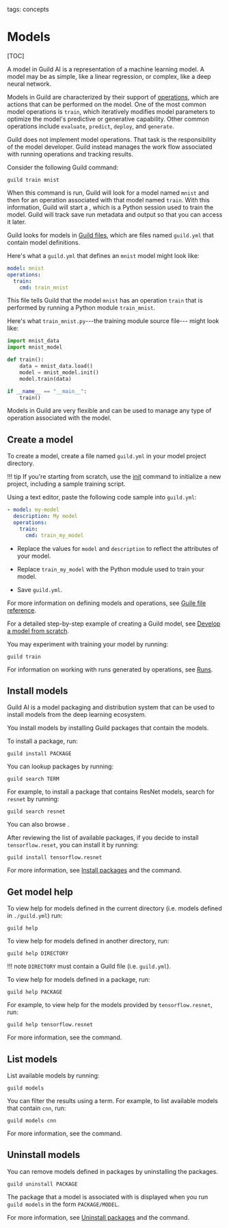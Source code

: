 tags: concepts

# Models

[TOC]

A model in Guild AI is a representation of a machine learning model. A
model may be as simple, like a linear regression, or complex, like a
deep neural network.

Models in Guild are characterized by their support of
[operations](term:operation), which are actions that can be performed
on the model. One of the most common model operations is `train`,
which iteratively modifies model parameters to optimize the model's
predictive or generative capability. Other common operations include
`evaluate`, `predict`, `deploy`, and `generate`.

Guild does not implement model operations. That task is the
responsibility of the model developer. Guild instead manages the work
flow associated with running operations and tracking results.

Consider the following Guild command:

``` command
guild train mnist
```

When this command is run, Guild will look for a model named ``mnist``
and then for an operation associated with that model named
``train``. With this information, Guild will start a [](term:run),
which is a Python session used to train the model. Guild will track
save run metadata and output so that you can access it later.

Guild looks for models in [Guild files](term:guild-file), which are
files named `guild.yml` that contain model definitions.

Here's what a `guild.yml` that defines an `mnist` model might look
like:

``` yaml
model: mnist
operations:
  train:
    cmd: train_mnist
```

This file tells Guild that the model `mnist` has an operation `train`
that is performed by running a Python module `train_mnist`.

Here's what `train_mnist.py`---the training module source file---
might look like:

``` python
import mnist_data
import mnist_model

def train():
    data = mnist_data.load()
    model = mnist_model.init()
    model.train(data)

if __name__ == "__main__":
    train()
```

Models in Guild are very flexible and can be used to manage any type
of operation associated with the model.

## Create a model

To create a model, create a file named `guild.yml` in your model
project directory.

!!! tip
    If you're starting from scratch, use the [init](cmd:init) command
    to initialize a new project, including a sample training script.

Using a text editor, paste the following code sample into `guild.yml`:

``` yaml
- model: my-model
  description: My model
  operations:
    train:
      cmd: train_my_model
```

- Replace the values for `model` and `description` to reflect the
  attributes of your model.

- Replace `train_my_model` with the Python module used to train your
  model.

- Save `guild.yml`.

For more information on defining models and operations, see [Guile
file reference](/docs/reference/guild-file/).

For a detailed step-by-step example of creating a Guild model, see
[Develop a model from
scratch](/docs/tutorials/develop-a-model-from-scratch/).

You may experiment with training your model by running:

``` command
guild train
```

For information on working with runs generated by operations, see
[Runs](/doc/runs/).

## Install models

Guild AI is a model packaging and distribution system that can be used
to install models from the deep learning ecosystem.

You install models by installing Guild packages that contain the
models.

To install a package, run:

```
guild install PACKAGE
```

You can lookup packages by running:

``` command
guild search TERM
```

For example, to install a package that contains ResNet models, search
for ``resnet`` by running:

``` command
guild search resnet
```

You can also browse [](alias:guild-models).

After reviewing the list of available packages, if you decide to
install `tensorflow.reset`, you can install it by running:

``` command
guild install tensorflow.resnet
```

For more information, see [Install
packages](/docs/packages/#install-packages) and the [](cmd:install)
command.

## Get model help

To view help for models defined in the current directory (i.e. models
defined in `./guild.yml`) run:

``` command
guild help
```

To view help for models defined in another directory, run:

``` command
guild help DIRECTORY
```

!!! note
    `DIRECTORY` must contain a Guild file (i.e. `guild.yml`).

To view help for models defined in a package, run:

``` command
guild help PACKAGE
```

For example, to view help for the models provided by
`tensorflow.resnet`, run:

``` command
guild help tensorflow.resnet
```

For more information, see the [](cmd:help) command.

## List models

List available models by running:

``` command
guild models
```

You can filter the results using a term. For example, to list
available models that contain ``cnn``, run:

``` command
guild models cnn
```

For more information, see the [](cmd:models) command.

## Uninstall models

You can remove models defined in packages by uninstalling the
packages.

``` command
guild uninstall PACKAGE
```

The package that a model is associated with is displayed when you run
``guild models`` in the form `PACKAGE/MODEL`.

For more information, see [Uninstall
packages](/docs/packages/#uninstall-packages) and the
[](cmd:uninstall) command.
